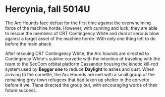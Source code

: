 # Hercynia, fall 5014U
The Arc Hounds face defeat for the first time against the overwhelming force of the machine horde. However, with cunning and luck, they are able to rescue the members of CRT Contingency White and deal at serious blow against a target asset of the machine horde. With only one thing left to do before the main attack.

After rescuing CRT Contingency White, the Arc hounds are directed to Contingency White's subline corvette with the intention of traveling with the team to the SecCom orbital platform Cassander housing the kinetic kill-rod system used by **Beggar one** to reduce **Daylight** to ashes and dust. When arriving to the corvette, the Arc Hounds are met with a small group of the remaining grey town refugees that had taken up shelter in the corvette before it we. Tiana directed the group out, with encouraging words of their future success. 
